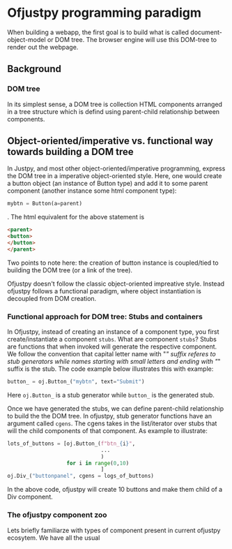 # Ofjustpy programming paradigm
When building a webapp, the
first goal is  to build
what is called document-object-model or DOM tree. The browser engine will
use this DOM-tree to render out the webpage. 

## Background
### DOM tree
In its simplest sense, a DOM tree is collection HTML components
arranged in a tree structure which is defind using parent-child
relationship between components.

## Object-oriented/imperative vs. functional way towards building a DOM tree
In Justpy, and most other object-oriented/imperative programming,
express the DOM tree in a imperative object-oriented style.
Here, one would create a button object (an instance of Button type)
and add it to some  parent component (another instance some html component type):
```python
mybtn = Button(a=parent)
```
.
The html equivalent for the above statement is
```html
<parent>
<button>
</button>
</parent>
```
Two points to note here:
the creation of button instance is coupled/tied to building the DOM tree (or a link of the tree).


Ofjustpy doesn't follow the classic object-oriented impreative style.
Instead ofjustpy follows a functional paradigm, 
where  object instantiation is decoupled from DOM creation.

### Functional approach for DOM tree: Stubs and containers
In Ofjustpy, instead of creating an instance of a component type, you
first  create/instantiate a component `stubs`.
What are component `stubs`? Stubs are functions that when invoked will generate the
respective component. 
We follow the convention that capital letter name with "_" suffix referes to stub generators
while names starting with small letters and ending with "_" suffix is the stub.
The code example below  illustrates this with example:
```python
button_ = oj.Button_("mybtn", text="Submit")
```
Here `oj.Button_` is a stub generator while `button_` is the generated stub.

Once we have generated the stubs, we can define parent-child relationship to build the 
the DOM tree. 
In ofjustpy, stub generator functions
have an argument called `cgens`.  The cgens takes in the list/iterator
over stubs that will the child components of that component. 
As example to illustrate:
```python
lots_of_buttons = [oj.Button_(f"btn_{i}",
                              ...
                              )
                   for i in range(0,10)
                              ]
oj.Div_("buttonpanel", cgens = logs_of_buttons)                              
```

In the above code, ofjustpy will create 10 buttons and
make them child of a Div component.


### The ofjustpy component zoo
Lets briefly familiarze with types of component present in current ofjustpy ecosytem.
We have all the usual


